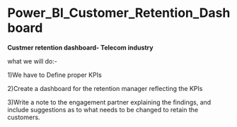 # Power_BI_Customer_Retention_Dashboard

**Custmer retention dashboard- Telecom industry**

what we will do:-

1)We have to Define proper KPIs

2)Create a dashboard for the retention manager reflecting the KPIs

3)Write a note to the engagement partner explaining the findings, and include suggestions as to what needs to be changed to retain the customers.
